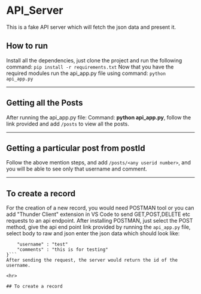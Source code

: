 # API_Server
This is a fake API server which will fetch the json data and present it.

## How to run
Install all the dependencies, just clone the project and run the following command: `pip install -r requirements.txt`
Now that you have the required modules run the api_app.py file using command: `python api_app.py`

<hr>

## Getting all the Posts
After running the api_app.py file: Command: **python api_app.py**, follow the link provided and add `/posts` to view all the posts.

<hr>

## Getting a particular post from postId
Follow the above mention steps, and add `/posts/<any userid number>`, and you will be able to see only that username and comment.

<hr>

## To create a record
For the creation of a new record, you would need POSTMAN tool or you can add "Thunder Client" extension in VS Code to send GET,POST,DELETE etc requests to an api endpoint.
After installing POSTMAN, just select the POST method, give the api end point link provided by running the `api_app.py` file, select body to raw and json enter the json data which should look like:
```{
    "username" : "test"
    "comments" : "this is for testing"
}```
After sending the request, the server would return the id of the username.

<hr>

## To create a record